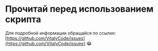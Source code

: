 # Прочитай перед использованием скрипта

Для подробной информации обращайся по ссылке: [https://github.com/VitalyCode/issues]{https://github.com/VitalyCode/issues}
😂
